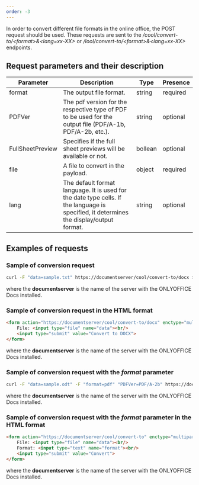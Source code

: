 ```yaml
---
order: -3
---
```


In order to convert different file formats in the online office, the POST request should be used. These requests are sent to the */cool/convert-to/\<format>&\<lang=xx-XX>* or */lool/convert-to/\<format>&\<lang=xx-XX>* endpoints.

## Request parameters and their description

| Parameter        | Description                                                                                                                             | Type    | Presence |
| ---------------- | --------------------------------------------------------------------------------------------------------------------------------------- | ------- | -------- |
| format           | The output file format.                                                                                                                 | string  | required |
| PDFVer           | The pdf version for the respective type of PDF to be used for the output file (PDF/A-1b, PDF/A-2b, etc.).                               | string  | optional |
| FullSheetPreview | Specifies if the full sheet previews will be available or not.                                                                          | bollean | optional |
| file             | A file to convert in the payload.                                                                                                       | object  | required |
| lang             | The default format language. It is used for the date type cells. If the language is specified, it determines the display/output format. | string  | optional |

## Examples of requests

### Sample of conversion request

``` sh
curl -F "data=sample.txt" https://documentserver/cool/convert-to/docx > result.docx
```

where the **documentserver** is the name of the server with the ONLYOFFICE Docs installed.

### Sample of conversion request in the HTML format

``` html
<form action="https://documentserver/cool/convert-to/docx" enctype="multipart/form-data" method="post">
    File: <input type="file" name="data"><br/>
    <input type="submit" value="Convert to DOCX">
</form>
```

where the **documentserver** is the name of the server with the ONLYOFFICE Docs installed.

### Sample of conversion request with the *format* parameter

``` sh
curl -F "data=sample.odt" -F "format=pdf" "PDFVer=PDF/A-2b" https://documentserver/cool/convert-to > result.pdf
```

where the **documentserver** is the name of the server with the ONLYOFFICE Docs installed.

### Sample of conversion request with the *format* parameter in the HTML format

``` html
<form action="https://documentserver/cool/convert-to" enctype="multipart/form-data" method="post">
    File: <input type="file" name="data"><br/>
    Format: <input type="text" name="format"><br/>
    <input type="submit" value="Convert">
</form>
```

where the **documentserver** is the name of the server with the ONLYOFFICE Docs installed.

